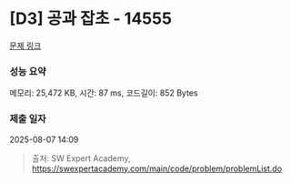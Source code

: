 # [D3] 공과 잡초 - 14555 

[문제 링크](https://swexpertacademy.com/main/code/problem/problemDetail.do?contestProbId=AYGtoa3qARcDFARC) 

### 성능 요약

메모리: 25,472 KB, 시간: 87 ms, 코드길이: 852 Bytes

### 제출 일자

2025-08-07 14:09



> 출처: SW Expert Academy, https://swexpertacademy.com/main/code/problem/problemList.do